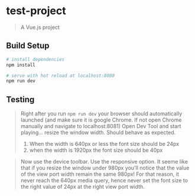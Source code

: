 # test-project

> A Vue.js project

## Build Setup

``` bash
# install dependencies
npm install

# serve with hot reload at localhost:8080
npm run dev

```

## Testing

> Right after you run ``npm run dev`` your browser should automatically launched (and make sure it is google Chrome. If not open Chrome manually and navigate to localhost:8081)
> Open Dev Tool and start playing... resize the window width. Should behave as expected. 
> 1. When the width is 640px or less the font size should be 24px
> 2. when the width is 1920px the font size should be 40px

> Now use the device toolbar. Use the responsive option. It seeme like that if you resize the window under 980px you'll notice that the value of the view port width remain the same 980px!
> For that reason, it never reach the 640px media query, hence never set the font size to the right value of 24px at the right view port width. 